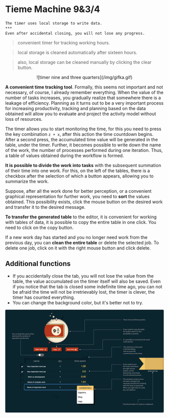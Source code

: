 # Tieme Machine 9&3/4

```
The timer uses local storage to write data.
***
Even after accidental closing, you will not lose any progress.
```
> convenient timer for tracking working hours.

> local storage is cleaned automatically after sixteen hours.

> also, local storage can be cleaned manually by clicking the clear button.
<p align="center">
![timer nine and three quarters](/img/gifka.gif)
</p>

**A convenient time tracking tool**. Formally, this seems not important and not necessary, of course, I already remember everything. When the value of the number of tasks increases, you gradually realize that somewhere there is a leakage of efficiency. Planning as it turns out to be a very important process for increasing productivity, tracking and planning based on the data obtained will allow you to evaluate and project the activity model without loss of resources.

The timer allows you to start monitoring the time, for this you need to press the key combination `z + x`, after this action the time countdown begins. After a second press, the accumulated time value will be generated in the table, under the timer. Further, it becomes possible to write down the name of the work, the number of processes performed during one iteration. Thus, a table of values ​​obtained during the workflow is formed.

**It is possible to divide the work into tasks** with the subsequent summation of their time into one work. For this, on the left of the tables, there is a checkbox after the selection of which a button appears, allowing you to summarize the work.

Suppose, after all the work done for better perception, or a convenient graphical representation for further work, you need to **sort** the values ​​obtained. This possibility exists, click the mouse button on the desired work and transfer it to the desired message.

**To transfer the generated table** to the editor, it is convenient for working with tables of data, it is possible to copy the entire table in one click. You need to click on the copy button.

If a new work day has started and you no longer need work from the previous day, you can **clean the entire table** or delete the selected job. To delete one job, click on it with the right mouse button and click delete.

## Additional functions
* If you accidentally close the tab, you will not lose the value from the table, the value accumulated on the timer itself will also be saved. Even if you notice that the tab is closed some indefinite time ago, you can not be afraid the time will not be irretrievably lost, the timer is clever, the timer has counted everything.
* You can change the background color, but it's better not to try.

![capabilities](/img/scrin_one.PNG)